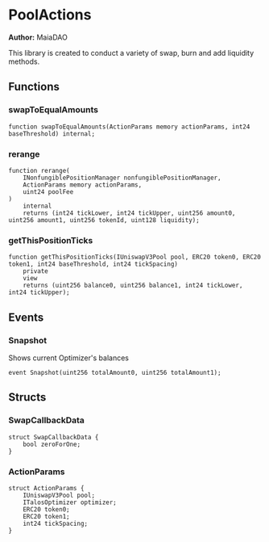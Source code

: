 # PoolActions

**Author:**
MaiaDAO

This library is created to conduct a variety of swap, burn and add liquidity methods.


## Functions
### swapToEqualAmounts


```solidity
function swapToEqualAmounts(ActionParams memory actionParams, int24 baseThreshold) internal;
```

### rerange


```solidity
function rerange(
    INonfungiblePositionManager nonfungiblePositionManager,
    ActionParams memory actionParams,
    uint24 poolFee
)
    internal
    returns (int24 tickLower, int24 tickUpper, uint256 amount0, uint256 amount1, uint256 tokenId, uint128 liquidity);
```

### getThisPositionTicks


```solidity
function getThisPositionTicks(IUniswapV3Pool pool, ERC20 token0, ERC20 token1, int24 baseThreshold, int24 tickSpacing)
    private
    view
    returns (uint256 balance0, uint256 balance1, int24 tickLower, int24 tickUpper);
```

## Events
### Snapshot
Shows current Optimizer's balances


```solidity
event Snapshot(uint256 totalAmount0, uint256 totalAmount1);
```

## Structs
### SwapCallbackData

```solidity
struct SwapCallbackData {
    bool zeroForOne;
}
```

### ActionParams

```solidity
struct ActionParams {
    IUniswapV3Pool pool;
    ITalosOptimizer optimizer;
    ERC20 token0;
    ERC20 token1;
    int24 tickSpacing;
}
```

